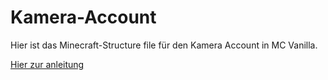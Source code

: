 # Kamera-Account
Hier ist das Minecraft-Structure file für den Kamera Account in MC Vanilla.

[Hier zur anleitung](https://pc-tipp.com/cam-acc)

